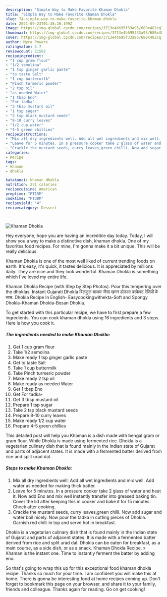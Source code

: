 ```yaml
---
description: "Simple Way to Make Favorite Khaman Dhokla"
title: "Simple Way to Make Favorite Khaman Dhokla"
slug: 74-simple-way-to-make-favorite-khaman-dhokla
date: 2021-09-23T01:38:20.199Z
image: https://img-global.cpcdn.com/recipes/3713e4b695f33a95/680x482cq70/khaman-dhokla-recipe-main-photo.jpg
thumbnail: https://img-global.cpcdn.com/recipes/3713e4b695f33a95/680x482cq70/khaman-dhokla-recipe-main-photo.jpg
cover: https://img-global.cpcdn.com/recipes/3713e4b695f33a95/680x482cq70/khaman-dhokla-recipe-main-photo.jpg
author: Myra Powers
ratingvalue: 4.7
reviewcount: 21502
recipeingredient:
- "1 cup gram flour"
- "1/2 semolina"
- "1 tsp ginger garlic paste"
- "to taste Salt"
- "1 cup buttermilk"
- "Pinch turmeric powder"
- "2 tsp oil"
- "as needed Water"
- "1 tbsp Eno"
- "For tadka"
- "3 tbsp mustard oil"
- "1 tsp sugar"
- "2 tsp black mustard seeds"
- "8-10 curry leaves"
- "1/2 cup water"
- "4-5 green chillies"
recipeinstructions:
- "Mix all dry ingredients well. Add all wet ingredients and mix well. Add water as needed for making thick batter."
- "Leave for 5 minutes. In a pressure cooker take 2 glass of water and heat it. Now add Eno and mix well instantly transfer into greased baking tin. Cover the lid after keeping this in cooker and bake it for 15 minutes. Check after cooking."
- "Crackle the mustard seeds, curry leaves,green chilli. Now add sugar and water boil nicely. Now pour the tadka in cutting pieces of Dhokla. Garnish red chilli in top and serve hot in breakfast."
categories:
- Recipe
tags:
- khaman
- dhokla

katakunci: khaman dhokla 
nutrition: 271 calories
recipecuisine: American
preptime: "PT15M"
cooktime: "PT38M"
recipeyield: "4"
recipecategory: Dessert

---
```



![Khaman Dhokla](https://img-global.cpcdn.com/recipes/3713e4b695f33a95/680x482cq70/khaman-dhokla-recipe-main-photo.jpg)

Hey everyone, hope you are having an incredible day today. Today, I will show you a way to make a distinctive dish, khaman dhokla. One of my favorites food recipes. For mine, I'm gonna make it a bit unique. This will be really delicious.

Khaman Dhokla is one of the most well liked of current trending foods on earth. It's easy, it's quick, it tastes delicious. It is appreciated by millions daily. They are nice and they look wonderful. Khaman Dhokla is something which I've loved my entire life.

Khaman Dhokla Recipe (with Step by Step Photos). Pour this tempering over the dhoklas. Instant Gujarati Dhokla बिलकुल बाजार जैसा खमन ढोकला परफेक्ट रेसिपी के साथ. Dhokla Recipe In English- Easycookingwithekta-Soft and Spongy Dhokla-Khaman Dhokla-Besan Dhokla.


To get started with this particular recipe, we have to first prepare a few ingredients. You can cook khaman dhokla using 16 ingredients and 3 steps. Here is how you cook it.

<!--inarticleads1-->

##### The ingredients needed to make Khaman Dhokla:

1. Get 1 cup gram flour
1. Take 1/2 semolina
1. Make ready 1 tsp ginger garlic paste
1. Get to taste Salt
1. Take 1 cup buttermilk
1. Take Pinch turmeric powder
1. Make ready 2 tsp oil
1. Make ready as needed Water
1. Get 1 tbsp Eno
1. Get For tadka-
1. Get 3 tbsp mustard oil
1. Prepare 1 tsp sugar
1. Take 2 tsp black mustard seeds
1. Prepare 8-10 curry leaves
1. Make ready 1/2 cup water
1. Prepare 4-5 green chillies


This detailed post will help you Khaman is a dish made with bengal gram or gram flour. While Dhokla is made using fermented rice. Dhokla is a vegetarian culinary dish that is found mainly in the Indian state of Gujarat and parts of adjacent states. It is made with a fermented batter derived from rice and split urad dal. 

<!--inarticleads2-->

##### Steps to make Khaman Dhokla:

1. Mix all dry ingredients well. Add all wet ingredients and mix well. Add water as needed for making thick batter.
1. Leave for 5 minutes. In a pressure cooker take 2 glass of water and heat it. Now add Eno and mix well instantly transfer into greased baking tin. Cover the lid after keeping this in cooker and bake it for 15 minutes. Check after cooking.
1. Crackle the mustard seeds, curry leaves,green chilli. Now add sugar and water boil nicely. Now pour the tadka in cutting pieces of Dhokla. Garnish red chilli in top and serve hot in breakfast.


Dhokla is a vegetarian culinary dish that is found mainly in the Indian state of Gujarat and parts of adjacent states. It is made with a fermented batter derived from rice and split urad dal. Dhokla can be eaten for breakfast, as a main course, as a side dish, or as a snack. Khaman Dhokla Recipe. » Khaman is the instant one. Time to instantly ferment the batter by adding eno. 

So that's going to wrap this up for this exceptional food khaman dhokla recipe. Thanks so much for your time. I am confident you will make this at home. There is gonna be interesting food at home recipes coming up. Don't forget to bookmark this page on your browser, and share it to your family, friends and colleague. Thanks again for reading. Go on get cooking!
